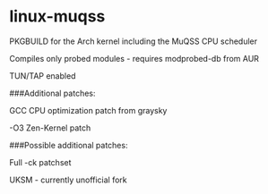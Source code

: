 # linux-muqss
PKGBUILD for the Arch kernel including the MuQSS CPU scheduler

Compiles only probed modules - requires modprobed-db from AUR

TUN/TAP enabled

###Additional patches:

GCC CPU optimization patch from graysky

-O3 Zen-Kernel patch

###Possible additional patches:

Full -ck patchset

UKSM - currently unofficial fork

